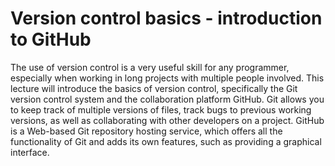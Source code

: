 # Version control basics - introduction to GitHub
The use of version control is a very useful skill for any programmer, especially when working in long projects with multiple people involved. This lecture will introduce the basics of version control, specifically the Git version control system and the collaboration platform GitHub.
Git allows you to keep track of multiple versions of files, track bugs to previous working versions, as well as collaborating with other developers on a project.
GitHub is a Web-based Git repository hosting service, which offers all the functionality of Git and adds its own features, such as providing a graphical interface.
